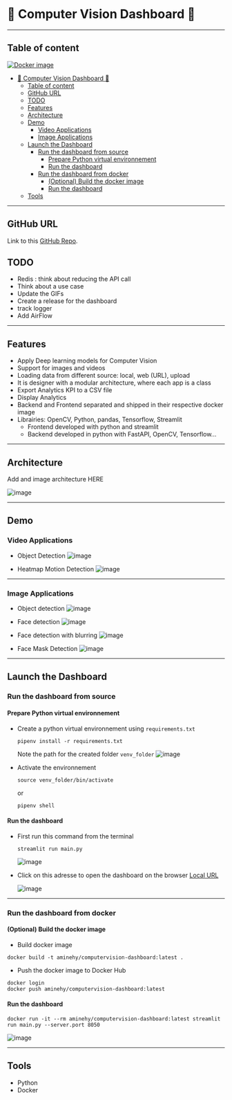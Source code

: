# :rocket: Computer Vision Dashboard :rocket:

---

## Table of content

[![Docker image](https://img.shields.io/badge/-Docker%20image-black?logo=docker)](https://hub.docker.com/repository/docker/aminehy/computervision-dashboard)

- [:rocket: Computer Vision Dashboard :rocket:](#rocket-computer-vision-dashboard-rocket)
  - [Table of content](#table-of-content)
  - [GitHub URL](#github-url)
  - [TODO](#todo)
  - [Features](#features)
  - [Architecture](#architecture)
  - [Demo](#demo)
    - [Video Applications](#video-applications)
    - [Image Applications](#image-applications)
  - [Launch the Dashboard](#launch-the-dashboard)
    - [Run the dashboard from source](#run-the-dashboard-from-source)
      - [Prepare Python virtual environnement](#prepare-python-virtual-environnement)
      - [Run the dashboard](#run-the-dashboard)
    - [Run the dashboard from docker](#run-the-dashboard-from-docker)
      - [(Optional) Build the docker image](#optional-build-the-docker-image)
      - [Run the dashboard](#run-the-dashboard-1)
  - [Tools](#tools)

---

## GitHub URL

Link to this [GitHub Repo](https://github.com/amineHY/computervision-dashboard.git).

## TODO

- Redis : think about reducing the API call
- Think about a use case
- Update the GIFs
- Create a release for the dashboard
- track logger
- Add AirFlow

---

## Features

- Apply Deep learning models for Computer Vision
- Support for images and videos
- Loading data from different source: local, web (URL), upload
- It is designer with a modular architecture, where each app is a class
- Export Analytics KPI to a CSV file
- Display Analytics
- Backend and Frontend separated and shipped in their respective docker image
- Librairies: OpenCV, Python, pandas, Tensorflow, Streamlit
  - Frontend developed with python and streamlit
  - Backend developed in python with FastAPI, OpenCV, Tensorflow...

---

## Architecture

Add and image architecture HERE

![image](images/2022-11-01-12-51-37.png)

---

## Demo

### Video Applications

- Object Detection
  ![image](images/Peek%202022-10-31%2018-44.gif)

- Heatmap Motion Detection
  ![image](images/Peek%202022-10-31%2018-38.gif)

---

### Image Applications

- Object detection
  ![image](images/2022-10-31-18-29-24.png)
- Face detection
  ![image](images/2022-10-31-18-32-05.png)
- Face detection with blurring
  ![image](images/2022-10-31-18-33-04.png)

- Face Mask Detection
  ![image](images/2022-10-31-18-34-00.png)

---

## Launch the Dashboard

### Run the dashboard from source

#### Prepare Python virtual environnement

- Create a python virtual environnement using `requirements.txt`

  ```shell
  pipenv install -r requirements.txt
  ```

  Note the path for the created folder `venv_folder`
  ![image](images/2022-10-31-17-22-27.png)

- Activate the environnement

  ```shell
  source venv_folder/bin/activate
  ```

  or

  ```shell
  pipenv shell
  ```

#### Run the dashboard

- First run this command from the terminal

  ```shell
  streamlit run main.py
  ```

  ![image](images/2022-10-31-17-16-59.png)

- Click on this adresse to open the dashboard on the browser [Local URL](http://localhost:8502)

  ![image](images/Peek%202022-10-31%2018-52.gif)

---

### Run the dashboard from docker

#### (Optional) Build the docker image

- Build docker image

```shell
docker build -t aminehy/computervision-dashboard:latest .
```

- Push the docker image to Docker Hub

```shell
docker login
docker push aminehy/computervision-dashboard:latest
```

#### Run the dashboard

```shell
docker run -it --rm aminehy/computervision-dashboard:latest streamlit run main.py --server.port 8050
```

![image](images/2022-10-31-19-41-52.png)

---

## Tools

- Python
- Docker
